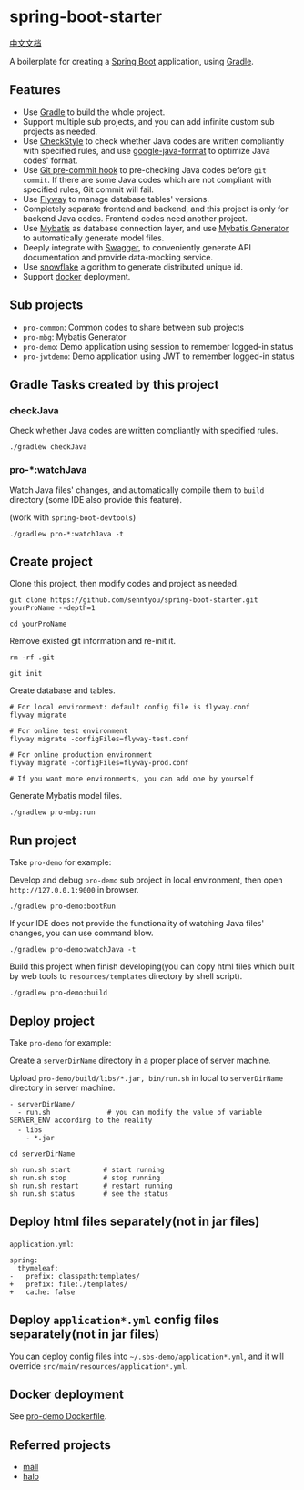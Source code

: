 # spring-boot-starter

[中文文档](./README.md)

A boilerplate for creating a [Spring Boot](https://spring.io/projects/spring-boot) application, using [Gradle](https://gradle.org/).

## Features

- Use [Gradle](https://gradle.org/) to build the whole project.
- Support multiple sub projects, and you can add infinite custom sub projects as needed.
- Use [CheckStyle](https://checkstyle.org/) to check whether Java codes are written compliantly with specified rules, and use [google-java-format](https://github.com/google/google-java-format) to optimize Java codes' format.
- Use [Git pre-commit hook](./config/hooks) to pre-checking Java codes before `git commit`. If there are some Java codes which are not compliant with specified rules, Git commit will fail.
- Use [Flyway](https://flywaydb.org/) to manage database tables' versions.
- Completely separate frontend and backend, and this project is only for backend Java codes. Frontend codes need another project.
- Use [Mybatis](https://www.mybatis.org/) as database connection layer, and use [Mybatis Generator](http://www.mybatis.org/generator/) to automatically generate model files.
- Deeply integrate with [Swagger](https://swagger.io/), to conveniently generate API documentation and provide data-mocking service.
- Use [snowflake](https://github.com/twitter-archive/snowflake) algorithm to generate distributed unique id.
- Support [docker](https://www.docker.com/) deployment.

## Sub projects

- `pro-common`: Common codes to share between sub projects
- `pro-mbg`: Mybatis Generator
- `pro-demo`: Demo application using session to remember logged-in status
- `pro-jwtdemo`: Demo application using JWT to remember logged-in status

## Gradle Tasks created by this project

### checkJava

Check whether Java codes are written compliantly with specified rules.

```
./gradlew checkJava 
```

### pro-*:watchJava

Watch Java files' changes, and automatically compile them to `build` directory (some IDE also provide this feature).

(work with `spring-boot-devtools`)

```
./gradlew pro-*:watchJava -t
```

## Create project

Clone this project, then modify codes and project as needed.

```
git clone https://github.com/senntyou/spring-boot-starter.git yourProName --depth=1

cd yourProName
```

Remove existed git information and re-init it.

```
rm -rf .git

git init
```

Create database and tables.

```
# For local environment: default config file is flyway.conf
flyway migrate

# For online test environment
flyway migrate -configFiles=flyway-test.conf

# For online production environment
flyway migrate -configFiles=flyway-prod.conf

# If you want more environments, you can add one by yourself 
```

Generate Mybatis model files.

```
./gradlew pro-mbg:run
```

## Run project

Take `pro-demo` for example:

Develop and debug `pro-demo` sub project in local environment, then open `http://127.0.0.1:9000` in browser.

```
./gradlew pro-demo:bootRun
```

If your IDE does not provide the functionality of watching Java files' changes, you can use command blow.

```
./gradlew pro-demo:watchJava -t
```

Build this project when finish developing(you can copy html files which built by web tools to `resources/templates` directory by shell script).

```
./gradlew pro-demo:build
```

## Deploy project

Take `pro-demo` for example:

Create a `serverDirName` directory in a proper place of server machine.

Upload `pro-demo/build/libs/*.jar, bin/run.sh` in local to `serverDirName` directory in server machine.

```
- serverDirName/
  - run.sh              # you can modify the value of variable SERVER_ENV according to the reality
  - libs　
    - *.jar
```

```
cd serverDirName

sh run.sh start        # start running
sh run.sh stop         # stop running
sh run.sh restart      # restart running
sh run.sh status       # see the status
```

## Deploy html files separately(not in jar files)

`application.yml`: 

```
spring:
  thymeleaf:
-   prefix: classpath:templates/
+   prefix: file:./templates/
+   cache: false
```

## Deploy `application*.yml` config files separately(not in jar files)

You can deploy config files into `~/.sbs-demo/application*.yml`, and it will override `src/main/resources/application*.yml`. 

## Docker deployment

See [pro-demo Dockerfile](./pro-demo/Dockerfile).

## Referred projects

- [mall](https://github.com/macrozheng/mall)
- [halo](https://github.com/halo-dev/halo)
